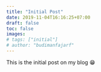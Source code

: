 ```yaml
---
title: "Initial Post"
date: 2019-11-04T16:16:25+07:00
draft: false
toc: false
images:
# tags: ["initial"]
# author: "budimanfajarf"
---
```

This is the initial post on my blog 😁